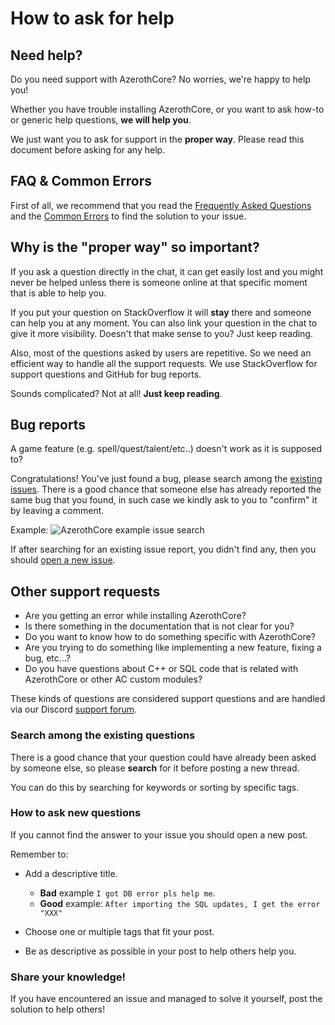 # How to ask for help

## Need help?

Do you need support with AzerothCore? No worries, we're happy to help you!

Whether you have trouble installing AzerothCore, or you want to ask how-to or generic help questions, **we will help you**.

We just want you to ask for support in the **proper way**. Please read this document before asking for any help.

## FAQ & Common Errors

First of all, we recommend that you read the [Frequently Asked Questions](faq) and the [Common Errors](common-errors) to find the solution to your issue.

## Why is the "proper way" so important?

If you ask a question directly in the chat, it can get easily lost and you might never be helped unless there is someone online at that specific moment that is able to help you.

If you put your question on StackOverflow it will **stay** there and someone can help you at any moment. You can also link your question in the chat to give it more visibility. Doesn't that make sense to you? Just keep reading.

Also, most of the questions asked by users are repetitive. So we need an efficient way to handle all the support requests. We use StackOverflow for support questions and GitHub for bug reports.

Sounds complicated? Not at all! **Just keep reading**.

## Bug reports

A game feature (e.g. spell/quest/talent/etc..) doesn't work as it is supposed to?

Congratulations! You've just found a bug, please search among the [existing issues](https://github.com/azerothcore/azerothcore-wotlk/issues). There is a good chance that someone else has already reported the same bug that you found, in such case we kindly ask to you to "confirm" it by leaving a comment.

Example:
![AzerothCore example issue search](https://user-images.githubusercontent.com/75517/51130957-9b9f9580-182e-11e9-8f7f-11aa5d7b6d67.png)

If after searching for an existing issue report, you didn't find any, then you should [open a new issue](https://github.com/azerothcore/azerothcore-wotlk/issues/new).

## Other support requests

- Are you getting an error while installing AzerothCore?
- Is there something in the documentation that is not clear for you?
- Do you want to know how to do something specific with AzerothCore?
- Are you trying to do something like implementing a new feature, fixing a bug, etc...?
- Do you have questions about C++ or SQL code that is related with AzerothCore or other AC custom modules?

These kinds of questions are considered support questions and are handled via our Discord [support forum](https://discord.gg/gkt4y2x).

### Search among the existing questions

There is a good chance that your question could have already been asked by someone else, so please **search** for it before posting a new thread.

You can do this by searching for keywords or sorting by specific tags.

### How to ask new questions

If you cannot find the answer to your issue you should open a new post.

Remember to:

- Add a descriptive title.
  - **Bad** example `I got DB error pls help me`.
  - **Good** example: `After importing the SQL updates, I get the error "XXX"`

- Choose one or multiple tags that fit your post.
- Be as descriptive as possible in your post to help others help you.

### Share your knowledge!

If you have encountered an issue and managed to solve it yourself, post the solution to help others!

